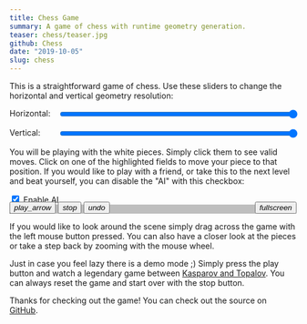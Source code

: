 ```yaml
---
title: Chess Game
summary: A game of chess with runtime geometry generation.
teaser: chess/teaser.jpg
github: Chess
date: "2019-10-05"
slug: chess
---
```


This is a straightforward game of chess.
Use these sliders to change the horizontal and vertical geometry resolution:

<div style="display: grid; grid-template-columns: auto 1fr; gap: 1em">
  Horizontal:
  <input
    style="width: 100%"
    type="range"
    min="3"
    max="50"
    value="50"
    class="slider"
    oninput="Module.Config.geo_resolution_horizontal=Number(this.value); Module.Config.geo_changed=true"/>
  Vertical:
  <td style="width: 100%">
  <input
    style="width: 100%"
    type="range"
    min="3"
    max="50"
    value="50"
    class="slider"
    oninput="Module.Config.geo_resolution_vertical=Number(this.value); Module.Config.geo_changed=true"/>
</div>

You will be playing with the white pieces. Simply click them to see valid moves.
Click on one of the highlighted fields to move your piece to that position.
If you would like to play with a friend, or take this to the next level and beat
yourself, you can disable the "AI" with this checkbox:

<label>
  <input style="width: 1em; height: 1em" type="checkbox" checked="true" oninput="Module.Config.ai=this.checked"/>
  Enable AI
</label>

<div id="container" style="position: relative">
  <img src="/images/chess/placeholder.jpg" style="display: block; z-index: -2"></img>
  <canvas class="emscripten" id="canvas" oncontextmenu="event.preventDefault()" tabindex=-1 style="position: absolute; left: 0; top: 0; touch-action: none"></canvas>
  <div id="progress" style="position:absolute; top: 0; right: 0; height: 100%; width: 100%; background: black; opacity: .25"></div>
  <div style="position: absolute; bottom: 0; right: 0">
    <button class="icon-button" title="Fullscreen" onclick="Module.requestFullscreen(false, true)">
      <i class="material-icons">fullscreen</i>
    </button>
  </div>
  <div style="position: absolute; bottom: 0; left: 0">
    <button class="icon-button" title="Watch Demo (d)" onclick="Module.Config.demo=true">
      <i class="material-icons">play_arrow</i>
    </button>
    <button class="icon-button" title="Restart Game (n)" onclick="Module.Config.new_game=true">
      <i class="material-icons">stop</i>
    </button>
    <button class="icon-button" title="Undo Move (z)" onclick="Module.Config.undo_turn=true">
      <i class="material-icons">undo</i>
    </button>
  </div>
</div>

If you would like to look around the scene simply drag across the game with the left mouse button pressed.
You can also have a closer look at the pieces or take a step back by zooming with the mouse wheel.

Just in case you feel lazy there is a demo mode ;)
Simply press the play button and watch a legendary game between [Kasparov and Topalov](http://www.chessgames.com/perl/chessgame?gid=1011478).
You can always reset the game and start over with the stop button.

Thanks for checking out the game!
You can check out the source on [GitHub](https://github.com/flostellbrink/Chess).

<script type='text/javascript'>
  var containerElement = document.getElementById ("container");
  var canvasElement = document.getElementById('canvas');
  var progressElement = document.getElementById('progress');

  function resize() {
    var width = containerElement.parentElement.clientWidth;
    Module.setCanvasSize(width, width);
  }

  var canvasAddEventListener = canvasElement.addEventListener;
  canvas.addEventListener = function(event, handler, capturing) {
    if (event !== 'wheel' && event !== 'mousewheel')
      return canvasAddEventListener(event, handler, capturing);

      wrapper = function(event) {
        return handler({
          type: 'wheel',
          deltaX: 0,
          deltaY: Browser.getMouseWheelDelta(event),
          deltaMode: 1,
          target: event.target,
          preventDefault: function() { event.preventDefault(); }
        })
      };

      return canvasAddEventListener(event, wrapper, { passive: false });
  };

  var Module = {
    preRun: [],
    postRun: [],
    locateFile: function(path, prefix) {
      return "https://flostellbrink.github.io/Chess/" + path;
    },
    print: (function() {
      return function(text) {
        if (arguments.length > 1) text = Array.prototype.slice.call(arguments).join(' ');
        console.log(text);
      };
    })(),
    printErr: function(text) {
      if (arguments.length > 1) text = Array.prototype.slice.call(arguments).join(' ');
      console.error(text);
      Module.print(text);
    },
    canvas: (function() {
      return canvasElement;
    })(),
    setStatus: function(text) {
      Module.print(text);
      resize();
      var m = text.match(/(Downloading data\.\.\.) \((\d+(\.\d+)?)\/(\d+)\)/);
      if (m) {
        progressElement.style.width = (100 - parseInt(m[2]) / parseInt(m[4]) * 100) + '%';
      }
    },
    totalDependencies: 0,
    monitorRunDependencies: function(left) {
      this.totalDependencies = Math.max(this.totalDependencies, left);
      Module.setStatus(left ? 'Preparing... (' + (this.totalDependencies-left) + '/' + this.totalDependencies + ')' : 'All downloads complete.');
    }
  };

  window.onerror = function(event) {
    Module.setStatus('Exception thrown, see JavaScript console');
    Module.setStatus = function(text) {
      if (text) Module.printErr('[post-exception status] ' + text);
    };
  };

  window.addEventListener("resize", resize);
  window.addEventListener("fullscreenchange", resize);
</script>
<script async type="text/javascript" src="https://flostellbrink.github.io/Chess/index.js"></script>
